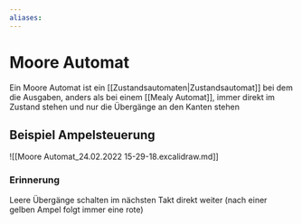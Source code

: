 ```yaml
---
aliases: 
---
```

# Moore Automat
Ein Moore Automat ist ein [[Zustandsautomaten|Zustandsautomat]] bei dem die Ausgaben, anders als bei einem [[Mealy Automat]], immer direkt im Zustand stehen und nur die Übergänge an den Kanten stehen
## Beispiel Ampelsteuerung
![[Moore Automat_24.02.2022 15-29-18.excalidraw.md]]

### Erinnerung
Leere Übergänge schalten im nächsten Takt direkt weiter (nach einer gelben Ampel folgt immer eine rote)